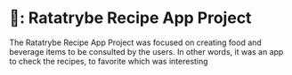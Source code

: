 # 🍅: Ratatrybe Recipe App Project

The Ratatrybe Recipe App Project was focused on creating food and beverage items to be consulted by the users. In other words, it was an app to check the recipes, to favorite which was interesting
